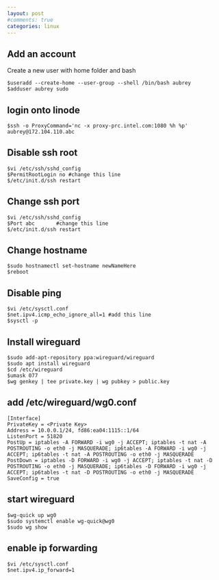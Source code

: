```yaml
---
layout: post
#comments: true
categories: linux
---
```


## Add an account
Create a new user with home folder and bash

	$useradd --create-home --user-group --shell /bin/bash aubrey
	$adduser aubrey sudo

## login onto linode
	$ssh -o ProxyCommand='nc -x proxy-prc.intel.com:1080 %h %p' aubrey@172.104.110.abc

## Disable ssh root
	$vi /etc/ssh/sshd_config
	$PermitRootLogin no	#change this line
	$/etc/init.d/ssh restart

## Change ssh port
	$vi /etc/ssh/sshd_config
	$Port abc		#change this line
	$/etc/init.d/ssh restart

## Change hostname
	$sudo hostnamectl set-hostname newNameHere
	$reboot

## Disable ping
	$vi /etc/sysctl.conf
	$net.ipv4.icmp_echo_ignore_all=1 #add this line
	$sysctl -p

## Install wireguard
	$sudo add-apt-repository ppa:wireguard/wireguard
	$sudo apt install wireguard
	$cd /etc/wireguard
	$umask 077
	$wg genkey | tee private.key | wg pubkey > public.key

## add /etc/wireguard/wg0.conf
	[Interface]
	PrivateKey = <Private Key>
	Address = 10.0.0.1/24, fd86:ea04:1115::1/64
	ListenPort = 51820
	PostUp = iptables -A FORWARD -i wg0 -j ACCEPT; iptables -t nat -A POSTROUTING -o eth0 -j MASQUERADE; ip6tables -A FORWARD -i wg0 -j ACCEPT; ip6tables -t nat -A POSTROUTING -o eth0 -j MASQUERADE
	PostDown = iptables -D FORWARD -i wg0 -j ACCEPT; iptables -t nat -D POSTROUTING -o eth0 -j MASQUERADE; ip6tables -D FORWARD -i wg0 -j ACCEPT; ip6tables -t nat -D POSTROUTING -o eth0 -j MASQUERADE
	SaveConfig = true

## start wireguard
	$wg-quick up wg0
	$sudo systemctl enable wg-quick@wg0
	$sudo wg show

## enable ip forwarding
	$vi /etc/sysctl.conf
	$net.ipv4.ip_forward=1
